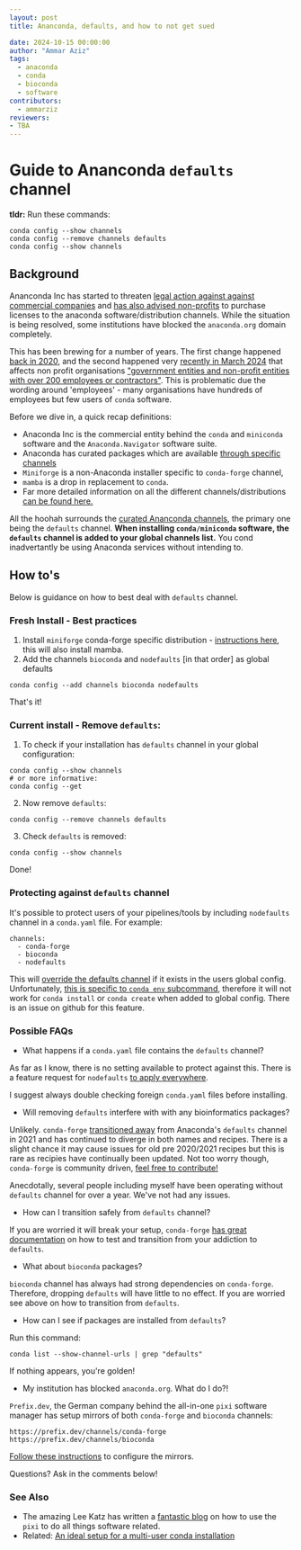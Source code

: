 ```yaml
---
layout: post
title: Ananconda, defaults, and how to not get sued

date: 2024-10-15 00:00:00
author: "Ammar Aziz"
tags:
  - anaconda
  - conda
  - bioconda
  - software
contributors:
  - ammarziz
reviewers:
- TBA
---
```


# Guide to Ananconda `defaults` channel

**tldr:** Run these commands:

```
conda config --show channels
conda config --remove channels defaults
conda config --show channels
```

## Background

Ananconda Inc has started to threaten [legal action against against commercial companies](https://www.reuters.com/legal/litigation/intel-sued-copyright-infringement-over-ai-software-2024-08-09/) and [has also advised non-profits](https://www.theregister.com/2024/08/08/anaconda_puts_the_squeeze_on/) to purchase licenses to the anaconda software/distribution channels. While the situation is being resolved, some institutions have blocked the `anaconda.org` domain completely.

This has been brewing for a number of years. The first change happened [back in 2020](https://www.anaconda.com/blog/sustaining-our-stewardship-of-the-open-source-data-science-community), and the second happened very [recently in March 2024](https://legal.anaconda.com/policies/en/?name=terms-of-service#anaconda-terms-of-service) that affects non profit organisations ["government entities and non-profit entities with over 200 employees or contractors"](https://www.theregister.com/2024/08/08/anaconda_puts_the_squeeze_on/). This is problematic due the wording around 'employees' - many organisations have hundreds of employees but few users of `conda` software.

Before we dive in, a quick recap definitions:

- Anaconda Inc is the commercial entity behind the `conda` and `miniconda` software and the `Anaconda.Navigator` software suite.
- Anaconda has curated packages which are available [through specific channels](https://repo.anaconda.com/pkgs/)  
- `Miniforge` is a non-Anaconda installer specific to `conda-forge` channel, 
- `mamba` is a drop in replacement to `conda`.
- Far more detailed information on all the different channels/distributions [can be found here.](https://bioconda.github.io/faqs.html#what-s-the-difference-between-anaconda-conda-miniconda-mamba-mambaforge-micromamba)

All the hoohah surrounds the [curated Ananconda channels](https://docs.anaconda.com/working-with-conda/reference/default-repositories/), the primary one being the `defaults` channel. **When installing `conda/miniconda` software, the `defaults` channel is added to your global channels list.** You cond inadvertantly be using Anaconda services without intending to.

## How to's

Below is guidance on how to best deal with `defaults` channel.

### Fresh Install - Best practices

1. Install `miniforge` conda-forge specific distribution  - [instructions here](https://github.com/conda-forge/miniforge), this will also install mamba.
2. Add the channels `bioconda` and `nodefaults` [in that order] as global defaults
```
conda config --add channels bioconda nodefaults
```
That's it!

### Current install - Remove `defaults`:

1. To check if your installation has `defaults` channel in your global configuration:

```
conda config --show channels
# or more informative: 
conda config --get
```

2. Now remove `defaults`:
```
conda config --remove channels defaults
```

3. Check `defaults` is removed:
```
conda config --show channels
```
Done!

### Protecting against `defaults` channel

It's possible to protect users of your pipelines/tools by including `nodefaults` channel in a `conda.yaml` file. For example:

```
channels:
  - conda-forge
  - bioconda
  - nodefaults
```

This will [override the defaults channel](https://docs.conda.io/projects/conda/en/4.6.1/user-guide/tasks/manage-environments.html#creating-an-environment-file-manually) if it exists in the users global config. Unfortunately, [this is specific to `conda env` subcommand](https://stackoverflow.com/a/67708768), therefore it will not work for `conda install` or `conda create` when added to global config. There is an issue on github for this feature.

### Possible FAQs

- What happens if a `conda.yaml` file contains the `defaults` channel?

As far as I know, there is no setting available to protect against this. There is a feature request for `nodefaults` [to apply everywhere](https://github.com/conda/conda/issues/12010). 

I suggest always double checking foreign `conda.yaml` files before installing.

- Will removing `defaults` interfere with with any bioinformatics packages?

Unlikely. `conda-forge` [transitioned away](https://conda-forge.org/news/2021/09/30/defaults-channel-is-now-dropped-when-building-conda-forge-packages/) from Anaconda's `defaults` channel in 2021 and has continued to diverge in both names and recipes. There is a slight chance it may cause issues for old pre 2020/2021 recipes but this is rare as recipies have continually been updated. Not too worry though, `conda-forge` is community driven, [feel free to contribute!](https://conda-forge.org/docs/user/contributing/)

Anecdotally, several people including myself have been operating without `defaults` channel for over a year. We've not had any issues. 

- How can I transition safely from `defaults` channel?

If you are worried it will break your setup, `conda-forge` [has great documentation](https://conda-forge.org/docs/user/transitioning_from_defaults/) on how to test and transition from your addiction to `defaults`.

- What about `bioconda` packages?

`bioconda` channel has always had strong dependencies on `conda-forge`. Therefore, dropping `defaults` will have little to no effect. If you are worried see above on how to transition from `defaults`.

- How can I see if packages are installed from `defaults`? 

Run this command:

```
conda list --show-channel-urls | grep "defaults"
```

If nothing appears, you're golden!

- My institution has blocked `anaconda.org`. What do I do?!

`Prefix.dev`, the German company behind the all-in-one `pixi` software manager has setup mirrors of both `conda-forge` and `bioconda` channels:

```
https://prefix.dev/channels/conda-forge
https://prefix.dev/channels/bioconda
```
[Follow these instructions](https://docs.conda.io/projects/conda/en/latest/user-guide/configuration/mirroring.html
) to configure the mirrors.

Questions? Ask in the comments below!

### See Also

- The amazing Lee Katz has written a [fantastic blog](https://ubinfie.github.io/2024/10/03/pixi-basics.html) on how to use the `pixi` to do all things software related.
- Related: [An ideal setup for a multi-user conda installation](https://ubinfie.github.io/2024/04/02/shared-conda-tutorial.html)
